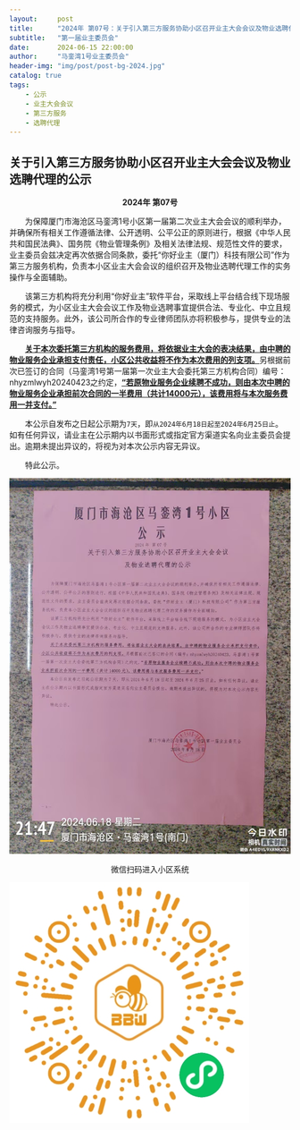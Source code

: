 ```yaml
---
layout:     post
title:      "2024年 第07号：关于引入第三方服务协助小区召开业主大会会议及物业选聘代理的公示"
subtitle:   "第一届业主委员会"
date:       2024-06-15 22:00:00
author:     "马銮湾1号业主委员会"
header-img: "img/post/post-bg-2024.jpg"
catalog: true
tags:
    - 公示
    - 业主大会会议
    - 第三方服务
    - 选聘代理
---
```




## 关于引入第三方服务协助小区召开业主大会会议及物业选聘代理的公示

<center><strong>2024年 第07号</strong></center>

&emsp;&emsp;为保障厦门市海沧区马銮湾1号小区第一届第二次业主大会会议的顺利举办，并确保所有相关工作遵循法律、公开透明、公平公正的原则进行，根据《中华人民共和国民法典》、国务院《物业管理条例》及相关法律法规、规范性文件的要求，业主委员会兹决定再次依据合同条款，委托“你好业主（厦门）科技有限公司”作为第三方服务机构，负责本小区业主大会会议的组织召开及物业选聘代理工作的实务操作与全面辅助。

&emsp;&emsp;该第三方机构将充分利用“你好业主”软件平台，采取线上平台结合线下现场服务的模式，为小区业主大会会议工作及物业选聘事宜提供合法、专业化、中立且规范的支持服务。此外，该公司所合作的专业律师团队亦将积极参与，提供专业的法律咨询服务与指导。

&emsp;&emsp;<strong><u>关于本次委托第三方机构的服务费用，将依据业主大会的表决结果，由中聘的物业服务企业承担支付责任，小区公共收益将不作为本次费用的列支项。</u></strong>另根据前次已签订的合同（马銮湾1号第一届第一次业主大会委托第三方机构合同）编号：nhyzmlwyh20240423之约定，<strong><u>“若原物业服务企业续聘不成功，则由本次中聘的物业服务企业承担前次合同的一半费用（共计14000元），该费用将与本次服务费用一并支付。”</u></strong>

&emsp;&emsp;本公示自发布之日起公示期为`7天`，即`从2024年6月18日起至2024年6月25日止`。如有任何异议，请业主在公示期内以书面形式或指定官方渠道实名向业主委员会提出。逾期未提出异议的，将视为对本次公示内容无异议。


&emsp;&emsp;特此公示。


![](\img\in-post\2024-6-18-公示实景.jpg)


<center>微信扫码进入小区系统</center>

![](\img\in-post\蜂窝智家.jpg)
